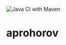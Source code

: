 ![Java CI with Maven](https://github.com/Brest-Java-Course-2021/aprohorov/workflows/Java%20CI%20with%20Maven/badge.svg)

# aprohorov
